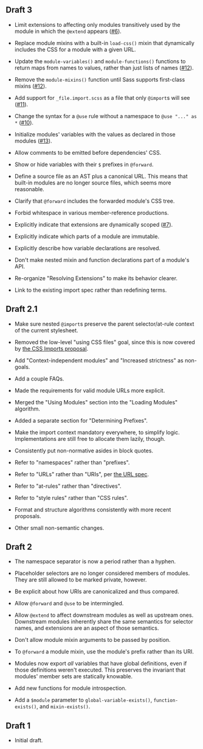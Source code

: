 ## Draft 3

* Limit extensions to affecting only modules transitively used by the module in
  which the `@extend` appears ([#6][]).

  [#6]: https://github.com/sass/language/issues/6

* Replace module mixins with a built-in `load-css()` mixin that dynamically
  includes the CSS for a module with a given URL.

* Update the `module-variables()` and `module-functions()` functions to return
  maps from names to values, rather than just lists of names ([#12][]).
  
  [#12]: https://github.com/sass/language/issues/12

* Remove the `module-mixins()` function until Sass supports first-class mixins
  ([#12][]).

* Add support for `_file.import.scss` as a file that only `@import`s will see
  ([#11][]).

  [#11]: https://github.com/sass/language/issues/11

* Change the syntax for a `@use` rule without a namespace to `@use "..." as *`
  ([#10][]).

  [#10]: https://github.com/sass/language/issues/10

* Initialize modules' variables with the values as declared in those modules
  ([#13][]).

  [#13]: https://github.com/sass/language/issues/13

* Allow comments to be emitted before dependencies' CSS.

* Show or hide variables with their `$` prefixes in `@forward`.

* Define a source file as an AST plus a canonical URL. This means that built-in
  modules are no longer source files, which seems more reasonable.

* Clarify that `@forward` includes the forwarded module's CSS tree.

* Forbid whitespace in various member-reference productions.

* Explicitly indicate that extensions are dynamically scoped ([#7][]).

  [#7]: https://github.com/sass/language/issues/7

* Explicitly indicate which parts of a module are immutable.

* Explicitly describe how variable declarations are resolved.

* Don't make nested mixin and function declarations part of a module's API.

* Re-organize "Resolving Extensions" to make its behavior clearer.

* Link to the existing import spec rather than redefining terms.

## Draft 2.1

* Make sure nested `@import`s preserve the parent selector/at-rule context of
  the current stylesheet.

* Removed the low-level "using CSS files" goal, since this is now covered by
  [the CSS Imports proposal][].

  [the CSS Imports proposal]: ../accepted/css-imports.md

* Add "Context-independent modules" and "Increased strictness" as non-goals.

* Add a couple FAQs.

* Made the requirements for valid module URLs more explicit.

* Merged the "Using Modules" section into the "Loading Modules" algorithm.

* Added a separate section for "Determining Prefixes".

* Make the import context mandatory everywhere, to simplify logic.
  Implementations are still free to allocate them lazily, though.

* Consistently put non-normative asides in block quotes.

* Refer to "namespaces" rather than "prefixes".

* Refer to "URLs" rather than "URIs", per [the URL spec][].

  [the URL spec]: https://url.spec.whatwg.org/#goals

* Refer to "at-rules" rather than "directives".

* Refer to "style rules" rather than "CSS rules".

* Format and structure algorithms consistently with more recent proposals.

* Other small non-semantic changes.

## Draft 2

* The namespace separator is now a period rather than a hyphen.

* Placeholder selectors are no longer considered members of modules. They are
  still allowed to be marked private, however.

* Be explicit about how URIs are canonicalized and thus compared.

* Allow `@forward` and `@use` to be intermingled.

* Allow `@extend` to affect downstream modules as well as upstream ones.
  Downstream modules inherently share the same semantics for selector names, and
  extensions are an aspect of those semantics.

* Don't allow module mixin arguments to be passed by position.

* To `@forward` a module mixin, use the module's prefix rather than its URI.

* Modules now export *all* variables that have global definitions, even if those
  definitions weren't executed. This preserves the invariant that modules'
  member sets are statically knowable.

* Add new functions for module introspection.

* Add a `$module` parameter to `global-variable-exists()`, `function-exists()`,
  and `mixin-exists()`.

## Draft 1

* Initial draft.
